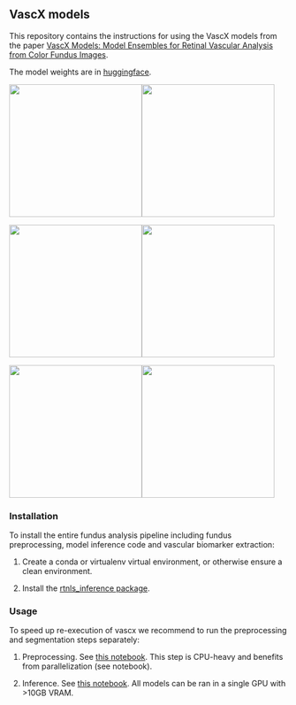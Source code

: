 ## VascX models

This repository contains the instructions for using the VascX models from the paper [VascX Models: Model Ensembles for Retinal Vascular Analysis from Color Fundus Images](https://arxiv.org/abs/2409.16016).

The model weights are in [huggingface](https://huggingface.co/Eyened/vascx).

<img src="imgs/CHASEDB1_12R_rgb.png" width="240" height="240" style="display:inline"><img src="imgs/CHASEDB1_12R.png" width="240" height="240" style="display:inline">

<img src="imgs/DRIVE_22_rgb.png" width="240" height="240" style="display:inline"><img src="imgs/DRIVE_22.png" width="240" height="240" style="display:inline">

<img src="imgs/HRF_04_g_rgb.png" width="240" height="240" style="display:inline"><img src="imgs/HRF_04_g.png" width="240" height="240" style="display:inline">

### Installation

To install the entire fundus analysis pipeline including fundus preprocessing, model inference code and vascular biomarker extraction:

1. Create a conda or virtualenv virtual environment, or otherwise ensure a clean environment.

2. Install the [rtnls_inference package](https://github.com/Eyened/retinalysis-inference).

### Usage

To speed up re-execution of vascx we recommend to run the preprocessing and segmentation steps separately:

1. Preprocessing. See [this notebook](./notebooks/0_preprocess.ipynb). This step is CPU-heavy and benefits from parallelization (see notebook).

2. Inference. See [this notebook](./notebooks/1_segment_preprocessed.ipynb). All models can be ran in a single GPU with >10GB VRAM.
